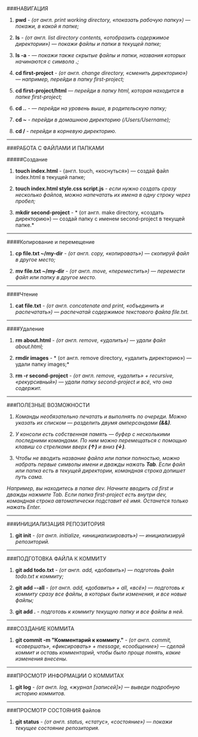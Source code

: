 ###НАВИГАЦИЯ


1. **pwd** - *(от англ. print working directory, «показать рабочую папку») — покажи, в какой я папке;*

2. **ls** - *(от англ. list directory contents, «отобразить содержимое директории») — покажи файлы и папки в текущей папке;*

3. **ls -a** - *— покажи также скрытые файлы и папки, названия которых начинаются с символа **.**;*

4. **cd first-project** - *(от англ. change directory, «сменить директорию») — например, перейди в папку first-project;*

5. **cd first-project/html** *— перейди в папку html, которая находится в папке first-project;*

6. **cd ..** - *— перейди на уровень выше, в родительскую папку;* 

7. **cd ~** - *перейди в домашнюю директорию (/Users/Username);*

8. **cd /** - *перейди в корневую директорию.*


---


###РАБОТА С ФАЙЛАМИ И ПАПКАМИ


#####Создание

1. **touch index.html** - (англ. touch, «коснуться») — создай файл index.html в текущей папке;

2. **touch index.html style.css script.js** - *если нужно создать сразу несколько файлов, можно напечатать их имена в одну строку через пробел;*

3. **mkdir second-project** - * (от англ. make directory, «создать директорию») — создай папку с именем second-project в текущей папке.*


---


####Копирование и перемещение

1. **cp file.txt ~/my-dir** - *(от англ. copy, «копировать») — скопируй файл в другое место;*

2. **mv file.txt ~/my-dir** - *(от англ. move, «переместить») — перемести файл или папку в другое место.*


---


####Чтение

1. **cat file.txt** - *(от англ. concatenate and print, «объединить и распечатать») — распечатай содержимое текстового файла file.txt.*


---


####Удаление

1. **rm about.html** - *(от англ. remove, «удалить») — удали файл about.html;*

2. **rmdir images** - * (от англ. remove directory, «удалить директорию») — удали папку images;*

3. **rm -r second-project** - *(от англ. remove, «удалить» + recursive, «рекурсивный») — удали папку second-project и всё, что она содержит.*


---


###ПОЛЕЗНЫЕ ВОЗМОЖНОСТИ

1. *Команды необязательно печатать и выполнять по очереди. Можно указать их списком — разделить двумя амперсандами **(&&)**.*

2. *У консоли есть собственная память — буфер с несколькими последними командами. По ним можно перемещаться с помощью клавиш со стрелками вверх **(↑)** и вниз **(↓)**.*

3. *Чтобы не вводить название файла или папки полностью, можно набрать первые символы имени и дважды нажать **Tab**. Если файл или папка есть в текущей директории, командная строка допишет путь сама.*

*Например, вы находитесь в папке dev. Начните вводить cd first и дважды нажмите Tab. Если папка first-project есть внутри dev, командная строка автоматически подставит её имя. Останется только нажать Enter.* 


---


###ИНИЦИАЛИЗАЦИЯ РЕПОЗИТОРИЯ

1. **git init** - *(от англ. initialize, «инициализировать») — инициализируй репозиторий.* 


---


###ПОДГОТОВКА ФАЙЛА К КОММИТУ

1. **git add todo.txt** - *(от англ. add, «добавить») — подготовь файл todo.txt к коммиту;* 

2. **git add --all** - *(от англ. add, «добавить» + all, «всё») — подготовь к коммиту сразу все файлы, в которых были изменения, и все новые файлы;*

3. **git add .** - *подготовь к коммиту текущую папку и все файлы в ней.* 


---


###СОЗДАНИЕ КОММИТА

1. **git commit -m "Комментарий к коммиту."** - *(от англ. commit, «совершать», «фиксировать» + message, «сообщение») — сделай коммит и оставь комментарий, чтобы было проще понять, какие изменения внесены.*


---


###ПРОСМОТР ИНФОРМАЦИИ О КОММИТАХ

1. **git log** - *(от англ. log, «журнал [записей]») — выведи подробную историю коммитов.*


---


###ПРОСМОТР СОСТОЯНИЯ файлов

1. **git status** - *(от англ. status, «статус», «состояние») — покажи текущее состояние репозитория.*